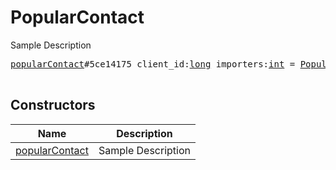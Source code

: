 # PopularContact

Sample Description

<pre>
<a href="../constructor/popularContact.md">popularContact</a>#5ce14175 client_id:<a href="../type/long.md">long</a> importers:<a href="../type/int.md">int</a> = <a href="../type/PopularContact.md">PopularContact</a>;

</pre>

## Constructors

| Name | Description |
|------|-------------|
| [popularContact](../constructor/popularContact.md) | Sample Description |

